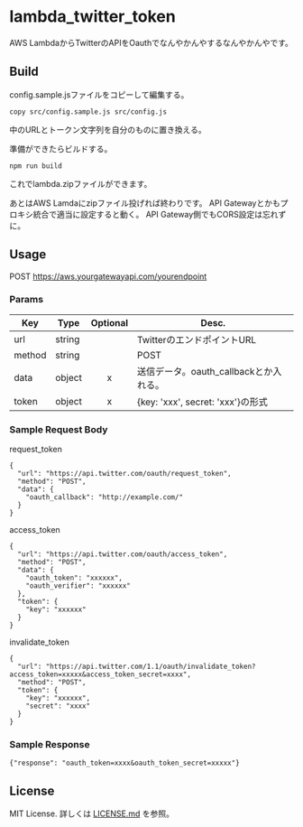 # lambda_twitter_token

AWS LambdaからTwitterのAPIをOauthでなんやかんやするなんやかんやです。

## Build

config.sample.jsファイルをコピーして編集する。

```
copy src/config.sample.js src/config.js
```

中のURLとトークン文字列を自分のものに置き換える。

準備ができたらビルドする。

```
npm run build
```

これでlambda.zipファイルができます。

あとはAWS Lamdaにzipファイル投げれば終わりです。
API Gatewayとかもプロキシ統合で適当に設定すると動く。
API Gateway側でもCORS設定は忘れずに。

## Usage

POST https://aws.yourgatewayapi.com/yourendpoint

### Params

| Key    | Type    | Optional | Desc.                                |
|--------|---------|:--------:|--------------------------------------|
| url    | string  |          | TwitterのエンドポイントURL             |
| method | string  |          | POST                                 |
| data   | object  | x        | 送信データ。oauth_callbackとか入れる。  |
| token  | object  | x        | {key: 'xxx', secret: 'xxx'}の形式    |

### Sample Request Body

request_token

```
{
  "url": "https://api.twitter.com/oauth/request_token",
  "method": "POST",
  "data": {
    "oauth_callback": "http://example.com/"
  }
}
```

access_token

```
{
  "url": "https://api.twitter.com/oauth/access_token",
  "method": "POST",
  "data": {
    "oauth_token": "xxxxxx",
    "oauth_verifier": "xxxxxx" 
  },
  "token": {
    "key": "xxxxxx"
  }
}
```

invalidate_token

```
{
  "url": "https://api.twitter.com/1.1/oauth/invalidate_token?access_token=xxxxx&access_token_secret=xxxx",
  "method": "POST",
  "token": {
    "key": "xxxxxx",
    "secret": "xxxx"
  }
}
```

### Sample Response

```
{"response": "oauth_token=xxxx&oauth_token_secret=xxxxx"}
```

## License

MIT License. 詳しくは [LICENSE.md](./LICENSE.md) を参照。